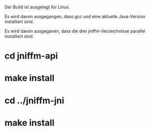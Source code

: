 Der Build ist ausgelegt für Linux.

Es wird davon ausgegangen, dass gcc und eine aktuelle Java-Version installiert sind.

Es wird davon ausgeganen, dass die drei jniffm-Verzeichnisse parallel installiert sind.

# cd jniffm-api
# make install
# cd ../jniffm-jni
# make install

